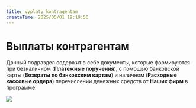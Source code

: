 ```yaml
---
title: vyplaty_kontragentam
createTime: 2025/05/01 19:19:50
---
```

# Выплаты контрагентам

Данный подраздел содержит в себе документы, которые формируются при безналичном (**Платежные поручения**), с помощью банковской карты (**Возвраты по банковским картам**) и наличном (**Расходные кассовые ордера**) перечислении денежных средств от **Наших фирм** в программе.

![](Aspose.Words.83ab1c44-6b28-430a-a5f2-4d9e6ba1abd4.834.png)